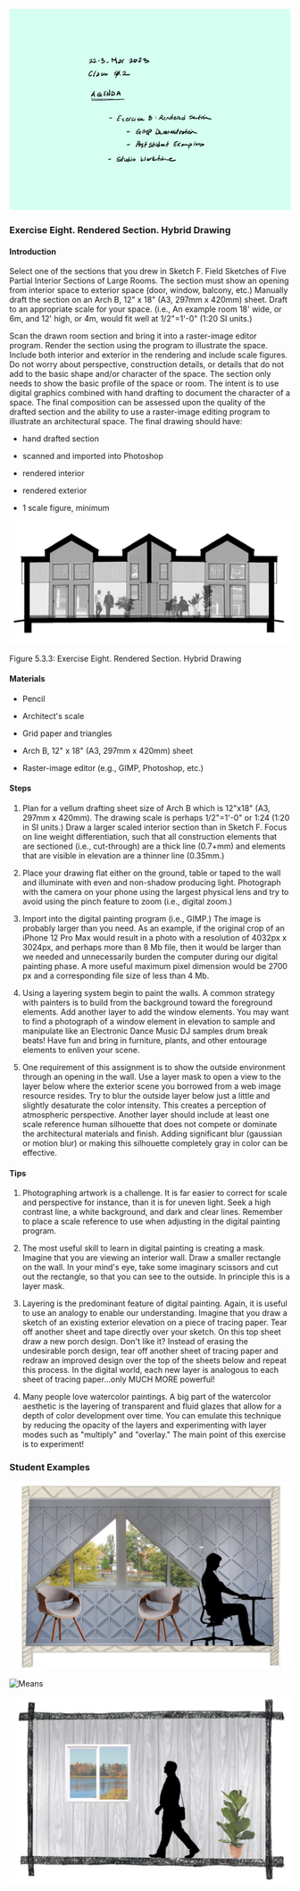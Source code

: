 ![Today's Agenda](images/230322-3_102.png)

### Exercise Eight. Rendered Section. Hybrid Drawing

#### Introduction

Select one of the sections that you drew in Sketch F. Field Sketches of
Five Partial Interior Sections of Large Rooms. The section must show an
opening from interior space to exterior space (door, window, balcony,
etc.) Manually draft the section on an Arch B, 12\" x 18\" (A3, 297mm x
420mm) sheet. Draft to an appropriate scale for your space. (i.e., An
example room 18' wide, or 6m, and 12' high, or 4m, would fit well at
1/2"=1'-0" (1:20 SI units.)

Scan the drawn room section and bring it into a raster-image editor
program. Render the section using the program to illustrate the space.
Include both interior and exterior in the rendering and include scale
figures. Do not worry about perspective, construction details, or
details that do not add to the basic shape and/or character of the
space. The section only needs to show the basic profile of the space or
room. The intent is to use digital graphics combined with hand drafting
to document the character of a space. The final composition can be
assessed upon the quality of the drafted section and the ability to use
a raster-image editing program to illustrate an architectural space. The
final drawing should have:

-   hand drafted section

-   scanned and imported into Photoshop

-   rendered interior

-   rendered exterior

-   1 scale figure, minimum

![Exercise Eight. Rendered Section. Hybrid Drawing](images/050301renderSectionHybrid.png)

Figure 5.3.3: Exercise Eight. Rendered Section. Hybrid Drawing

#### Materials

-   Pencil

-   Architect's scale

-   Grid paper and triangles

-   Arch B, 12\" x 18\" (A3, 297mm x 420mm) sheet

-   Raster-image editor (e.g., GIMP, Photoshop, etc.)

#### Steps

1.  Plan for a vellum drafting sheet size of Arch B which is 12"x18"
    (A3, 297mm x 420mm). The drawing scale is perhaps 1/2"=1'-0" or 1:24
    (1:20 in SI units.) Draw a larger scaled interior section than in
    Sketch F. Focus on line weight differentiation, such that all
    construction elements that are sectioned (i.e., cut-through) are a
    thick line (0.7+mm) and elements that are visible in elevation are a
    thinner line (0.35mm.)

2.  Place your drawing flat either on the ground, table or taped to the
    wall and illuminate with even and non-shadow producing light.
    Photograph with the camera on your phone using the largest physical
    lens and try to avoid using the pinch feature to zoom (i.e., digital
    zoom.)

3.  Import into the digital painting program (i.e., GIMP.) The image is
    probably larger than you need. As an example, if the original crop
    of an iPhone 12 Pro Max would result in a photo with a resolution of
    4032px x 3024px, and perhaps more than 8 Mb file, then it would be
    larger than we needed and unnecessarily burden the computer during
    our digital painting phase. A more useful maximum pixel dimension
    would be 2700 px and a corresponding file size of less than 4 Mb.

4.  Using a layering system begin to paint the walls. A common strategy
    with painters is to build from the background toward the foreground
    elements. Add another layer to add the window elements. You may want
    to find a photograph of a window element in elevation to sample and
    manipulate like an Electronic Dance Music DJ samples drum break
    beats! Have fun and bring in furniture, plants, and other entourage
    elements to enliven your scene.

5.  One requirement of this assignment is to show the outside
    environment through an opening in the wall. Use a layer mask to open
    a view to the layer below where the exterior scene you borrowed from
    a web image resource resides. Try to blur the outside layer below
    just a little and slightly desaturate the color intensity. This
    creates a perception of atmospheric perspective. Another layer
    should include at least one scale reference human silhouette that
    does not compete or dominate the architectural materials and finish.
    Adding significant blur (gaussian or motion blur) or making this
    silhouette completely gray in color can be effective.

#### Tips

1.  Photographing artwork is a challenge. It is far easier to correct
    for scale and perspective for instance, than it is for uneven light.
    Seek a high contrast line, a white background, and dark and clear
    lines. Remember to place a scale reference to use when adjusting in
    the digital painting program.

2.  The most useful skill to learn in digital painting is creating a
    mask. Imagine that you are viewing an interior wall. Draw a smaller
    rectangle on the wall. In your mind's eye, take some imaginary
    scissors and cut out the rectangle, so that you can see to the
    outside. In principle this is a layer mask.

3.  Layering is the predominant feature of digital painting. Again, it
    is useful to use an analogy to enable our understanding. Imagine
    that you draw a sketch of an existing exterior elevation on a piece
    of tracing paper. Tear off another sheet and tape directly over your
    sketch. On this top sheet draw a new porch design. Don't like it?
    Instead of erasing the undesirable porch design, tear off another
    sheet of tracing paper and redraw an improved design over the top of
    the sheets below and repeat this process. In the digital world, each
    new layer is analogous to each sheet of tracing paper...only MUCH
    MORE powerful!

4.  Many people love watercolor paintings. A big part of the watercolor
    aesthetic is the layering of transparent and fluid glazes that allow
    for a depth of color development over time. You can emulate this
    technique by reducing the opacity of the layers and experimenting
    with layer modes such as "multiply" and "overlay." The main point of
    this exercise is to experiment!

### Student Examples

![Giesting](images//giesting_bryce4051970_question_65502026_154776575_Ex8_GiestingB.png)

![Means](images/means_olivia4128252_question_65502026_154752809_20220408_Exercise8_oliviameans.png)

![Hurst](images/hurst_cailey4132066_question_65502024_154768671_Ex8_hurstC.png)

